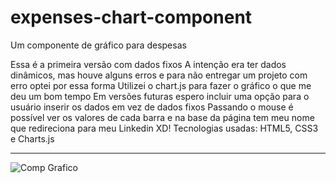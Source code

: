 # expenses-chart-component
Um componente de gráfico para despesas

Essa é a primeira versão com dados fixos
A intenção era ter dados dinâmicos, mas houve alguns erros e para não entregar um projeto com erro optei por essa forma
Utilizei o chart.js para fazer o gráfico o que me deu um bom tempo
Em versões futuras espero incluir uma opção para o usuário inserir os dados em vez de dados fixos
Passando o mouse é possível ver os valores de cada barra e na base da página tem meu nome que redireciona para meu Linkedin XD!
Tecnologias usadas: HTML5, CSS3 e Charts.js

----------------------------------------------------------------------------------------------------------

![Comp Grafico](https://user-images.githubusercontent.com/118136902/204066936-2438b2be-29ac-41df-b20d-86bf928a7900.png)
